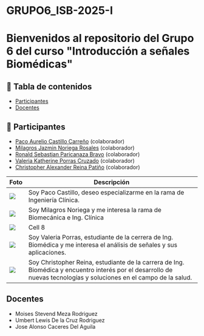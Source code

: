 # GRUPO6_ISB-2025-I

# Bienvenidos al repositorio del Grupo 6 del curso "Introducción a señales Biomédicas"

## 📑 Tabla de contenidos
- [Participantes](#participantes)
- [Docentes](#docentes)

## 👥 Participantes


- [Paco Aurelio Castillo Carreño](paco.castillo@upch.pe) (colaborador)
- [Milagros Jazmin Noriega Rosales](milagros.noriega@upch.pe) (colaborador)
- [Ronald Sebastian Paricanaza Bravo]() (colaborador)
- [Valeria Katherine Porras Cruzado](mailto:valeria.porras@upch.pe) (colaborador)
- [Christopher Alexander Reina Patiño](mailto:christopher.reina@upch.pe) (colaborador)

| Foto | Descripción | 
|---------|--------|
| <image src="/otros/WhatsApp Image 2025-03-26 at 12.32.45.jpeg" >    | Soy Paco Castillo, deseo especializarme en la rama de Ingeniería Clínica.    | 
|   <image src="/otros/Milagros_Noriega.jpg"> | Soy Milagros Noriega y me interesa la rama de Biomecánica e Ing. Clínica  | 
| <image src="/otros/TTulio.png" >   | Cell 8   | 
| <image src="/otros/WhatsApp Image 2025-03-26 at 12.30.10 PM (1).jpeg" > | Soy Valeria Porras, estudiante de la cerrera de Ing. Biomédica y me interesa el análisis de señales y sus aplicaciones.
| <image src="/otros/WhatsApp Image 2025-03-26 at 12.37.51 PM.jpeg" > | Soy Christopher Reina, estudiante de la carrera de Ing. Biomédica y encuentro interés por el desarrollo de nuevas tecnologías y soluciones en el campo de la salud.


##  Docentes


- Moises Stevend Meza Rodriguez
- Umbert Lewis De la Cruz Rodriguez
- Jose Alonso Caceres Del Aguila

